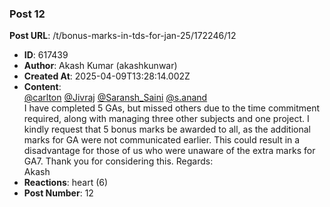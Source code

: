 ### Post 12
**Post URL**: /t/bonus-marks-in-tds-for-jan-25/172246/12
- **ID**: 617439
- **Author**: Akash Kumar (akashkunwar)
- **Created At**: 2025-04-09T13:28:14.002Z
- **Content**:  
  <a class="mention" href="/u/carlton">@carlton</a> <a class="mention" href="/u/jivraj">@Jivraj</a> <a class="mention" href="/u/saransh_saini">@Saransh_Saini</a> <a class="mention" href="/u/s.anand">@s.anand</a><br>
I have completed 5 GAs, but missed others due to the time commitment required, along with managing three other subjects and one project. I kindly request that 5 bonus marks be awarded to all, as the additional marks for GA were not communicated earlier. This could result in a disadvantage for those of us who were unaware of the extra marks for GA7. Thank you for considering this.
Regards:<br>
Akash
- **Reactions**: heart (6)
- **Post Number**: 12

